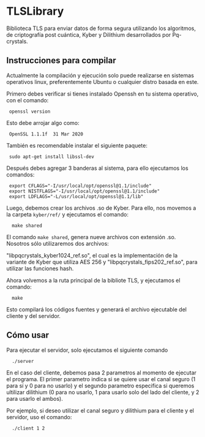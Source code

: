 # TLSLibrary

Biblioteca TLS para enviar datos de forma segura utilizando los algoritmos, de criptografía post cuántica, Kyber y Dilithium desarrollados por Pq-crystals.

## Instrucciones para compilar
Actualmente la compilación y ejecución solo puede realizarse en sistemas operativos linux, preferentemente Ubuntu o cualquier distro basada en este.

Primero debes verificar si tienes instalado Openssh en tu sistema operativo, con el comando:

```shell
 openssl version
```

Esto debe arrojar algo como:

```shell
 OpenSSL 1.1.1f  31 Mar 2020
```

También es recomendable instalar el siguiente paquete:

```shell
 sudo apt-get install libssl-dev
```

Después debes agregar 3 banderas al sistema, para ello ejecutamos los comandos:

```shell
 export CFLAGS="-I/usr/local/opt/openssl@1.1/include"
 export NISTFLAGS="-I/usr/local/opt/openssl@1.1/include"
 export LDFLAGS="-L/usr/local/opt/openssl@1.1/lib"
```

Luego, debemos crear los archivos .so de Kyber. Para ello, nos movemos a la carpeta `kyber/ref/` y ejecutamos el comando:

```shell
  make shared
```
El comando `make shared`, genera nueve archivos con extensión .so. Nosotros sólo utilizaremos dos archivos: 

"libpqcrystals_kyber1024_ref.so", el cual es la implementación de la variante de Kyber que utiliza AES 256 y "libpqcrystals_fips202_ref.so", para utilizar las funciones hash.

Ahora volvemos a la ruta principal de la bibliote TLS, y ejecutamos el comando:

```shell
  make
```
Esto compilará los códigos fuentes y generará el archivo ejecutable del cliente y del servidor.

## Cómo usar

Para ejecutar el servidor, solo ejecutamos el siguiente comando

```shell
  ./server
```
En el caso del cliente, debemos pasa 2 parametros al momento de ejecutar el programa. El primer parametro indica si se quiere usar el canal seguro (1 para sí y 0 para no usarlo) y el segundo parametro especifica si queremos ultilizar dilithium (0 para no usarlo, 1 para usarlo solo del lado del cliente, y 2 para usarlo el ambos).

Por ejemplo, si deseo utilizar el canal seguro y dilithium para el cliente y el servidor, uso el comando:
```shell
  ./client 1 2
```
